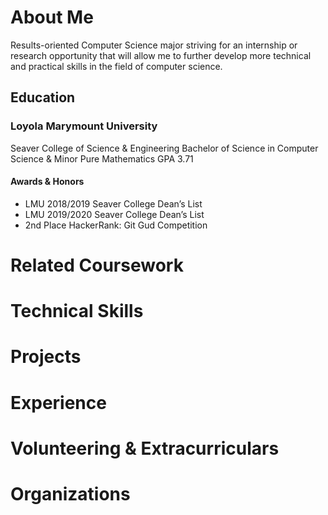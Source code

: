 # About Me

Results-oriented Computer Science major striving for an internship or research opportunity that will allow me to further develop more technical and practical skills in the field of computer science. 

## Education

### Loyola Marymount University
Seaver College of Science & Engineering
Bachelor of Science in Computer Science & Minor Pure Mathematics
GPA 3.71
#### Awards & Honors
* LMU 2018/2019 Seaver College Dean’s List
*  LMU 2019/2020 Seaver College Dean’s List
* 2nd Place HackerRank: Git Gud Competition 

# Related Coursework

# Technical Skills

# Projects

# Experience

# Volunteering & Extracurriculars

# Organizations


